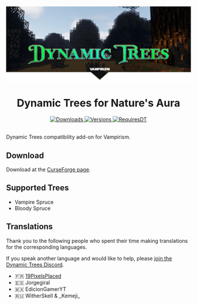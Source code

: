 ![Banner](./banner.png)
<h1 align="center">
Dynamic Trees for Nature's Aura
</h1>
<p align="center">
    <a href="https://www.curseforge.com/minecraft/mc-mods/dynamic-trees-vampirism">
        <img src="http://cf.way2muchnoise.eu/dynamic-trees-vampirism.svg"  alt="Downloads"/>
        <img src="http://cf.way2muchnoise.eu/versions/dynamic-trees-vampirism.svg"  alt="Versions"/>
    </a>
    <a href="https://www.curseforge.com/minecraft/mc-mods/dynamictrees">
        <img src="http://cf.way2muchnoise.eu/title/dynamictrees_Requires_%20.svg"  alt="RequiresDT"/>
    </a>
</p>
<br>
Dynamic Trees compatibility add-on for Vampirism.

## Download
Download at the [CurseForge page](https://www.curseforge.com/minecraft/mc-mods/dynamic-trees-vampirism).

## Supported Trees
- Vampire Spruce
- Bloody Spruce

## Translations
Thank you to the following people who spent their time making translations for the corresponding languages.

If you speak another language and would like to help, please [join the Dynamic Trees Discord](https://discord.gg/bGby2qxvqu).

- 🇫🇷 [19PixelsPlaced](https://www.curseforge.com/members/19pixelsplaced/)
- 🇪🇸 Jorgegiral
- 🇲🇽 EdicionGamerYT
- 🇷🇺 WitherSkell & \_Kemeji\_